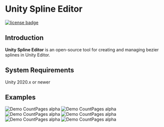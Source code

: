 # Unity Spline Editor
[![license badge](https://img.shields.io/badge/license-MIT-green.svg)](LICENSE)
## Introduction
**Unity Spline Editor** is an open-source tool for creating and managing bezier splines in Unity Editor. 
## System Requirements
Unity 2020.x or newer
## Examples
 ![Demo CountPages alpha](https://github.com/vvrvvd/Spline-Me/blob/main/Gifs/BaseSpline.gif)
 ![Demo CountPages alpha](https://github.com/vvrvvd/Spline-Me/blob/main/Gifs/DrawCurve.gif) 
 ![Demo CountPages alpha](https://github.com/vvrvvd/Spline-Me/blob/main/Gifs/FactorSpline.gif) 
 ![Demo CountPages alpha](https://github.com/vvrvvd/Spline-Me/blob/main/Gifs/LineRenderer.gif) 
 ![Demo CountPages alpha](https://github.com/vvrvvd/Spline-Me/blob/main/Gifs/CastingCurve.gif) 
 ![Demo CountPages alpha](https://github.com/vvrvvd/Spline-Me/blob/main/Gifs/CastingPointsWithMouse.gif) 
